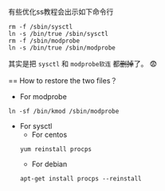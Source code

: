 有些优化ss教程会出示如下命令行

```
rm -f /sbin/sysctl
ln -s /bin/true /sbin/sysctl
rm -f /sbin/modprobe
ln -s /bin/true /sbin/modprobe
```

其实是把 `sysctl` 和 `modprobe软连` 都~~删掉~~了。   :fearful:


==
How to restore the two files？

- For modprobe 
```
ln -sf /bin/kmod /sbin/modprobe
```
- For sysctl
  -  For centos
  ```
  yum reinstall procps
  ```
  - For debian 
  ```  
  apt-get install procps --reinstall
 ```
